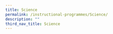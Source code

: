 ```yaml
---
title: Science
permalink: /instructional-programmes/Science/
description: ""
third_nav_title: Science
---
```

